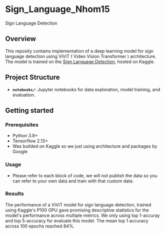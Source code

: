 # Sign_Language_Nhom15
Sign Language Detection

## Overview
This reposity contains implementation of a deep learning model for sign language detection using ViViT ( Video Vision Transformer ) architecture. The model is trained on the <a href="https://www.kaggle.com/code/dotuanminh912/signlanguage-nhom15">Sign Language Detection</a>, hosted on Kaggle.

## Project Structure

- **`notebooks/`**: Jupyter notebooks for data exploration, model training, and evaluation.

## Getting started

### Prerequisites
- Python 3.8+
- Tensorflow 2.13+
- Was builded on Kaggle so we just using architecture and packages by Google

### Usage
- Please refer to each block of code, we will not publish the data so you can refer to your own data and train with that custom data.

### Results
The performance of a ViViT model for sign language detection, trained using Kaggle's P100 GPU gave promising descriptive statistics for the model's performance across multiple metrics. We only using top 1-accuray and top 5-accuracy for evaluate this model. The mean top 1 accuracy across 100 epochs reached 84%. 

